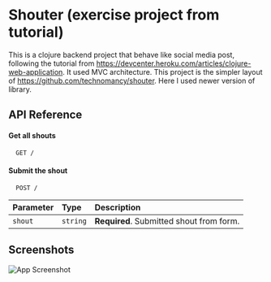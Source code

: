 
# Shouter (exercise project from tutorial)

This is a clojure backend project that behave like social media post, following the tutorial from https://devcenter.heroku.com/articles/clojure-web-application. It used MVC architecture. This project is the simpler layout of https://github.com/technomancy/shouter. Here I used newer version of library.




## API Reference

#### Get all shouts

```http
  GET /
```

#### Submit the shout

```http
  POST /
```

| Parameter | Type     | Description                       |
| :-------- | :------- | :-------------------------------- |
| `shout`      | `string` | **Required**. Submitted shout from form. |

## Screenshots

![App Screenshot](assets/immages/shouter-basic.png)
